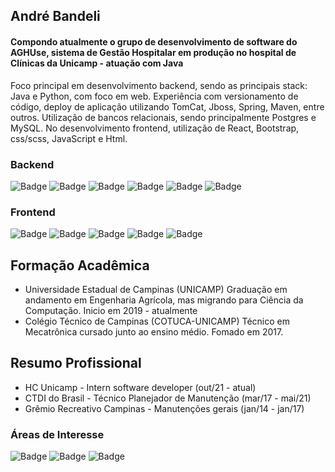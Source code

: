 ## André Bandeli


#### Compondo atualmente o grupo de desenvolvimento de software do AGHUse, sistema de Gestão Hospitalar em produção no hospital de Clínicas da Unicamp - atuação com Java

Foco principal em desenvolvimento backend, sendo as principais stack: Java e Python, com foco em web. Experiência com versionamento de código, deploy de aplicação utilizando TomCat, Jboss, Spring, Maven, entre outros.  Utilização de bancos relacionais, sendo principalmente Postgres e MySQL. No desenvolvimento frontend, utilização de React, Bootstrap, css/scss, JavaScript e Html. 


### Backend

![Badge](https://img.shields.io/badge/Python-%237159c1?style=for-the-badge&logo=ghost)
![Badge](https://img.shields.io/badge/JAVA-%237159c1?style=for-the-badge&logo=ghost)
![Badge](https://img.shields.io/badge/C-%237159c1?style=for-the-badge&logo=ghost)
![Badge](https://img.shields.io/badge/DJANGO-%237159c1?style=for-the-badge&logo=ghost)
![Badge](https://img.shields.io/badge/SpringBoot-%237159c1?style=for-the-badge&logo=ghost)
![Badge](https://img.shields.io/badge/Maven-%237159c1?style=for-the-badge&logo=ghost)

### Frontend

![Badge](https://img.shields.io/badge/React-%237159c1?style=for-the-badge&logo=ghost)
![Badge](https://img.shields.io/badge/JavaScript-%237159c1?style=for-the-badge&logo=ghost)
![Badge](https://img.shields.io/badge/CSS-%237159c1?style=for-the-badge&logo=ghost)
![Badge](https://img.shields.io/badge/HTML-%237159c1?style=for-the-badge&logo=ghost)
![Badge](https://img.shields.io/badge/Bootstrap-%237159c1?style=for-the-badge&logo=ghost)




## Formação Acadêmica 

- Universidade Estadual de Campinas (UNICAMP)
Graduação em andamento em Engenharia Agrícola, mas migrando para Ciência da Computação. Inicio em 2019 - atualmente
- Colégio Técnico de Campinas (COTUCA-UNICAMP)
Técnico em Mecatrônica cursado junto ao ensino médio. Fomado em 2017.

## Resumo Profissional 

- HC Unicamp - Intern software developer (out/21 - atual)
- CTDI do Brasil - Técnico Planejador de Manutenção (mar/17 - mai/21)
- Grêmio Recreativo Campinas - Manutenções gerais (jan/14 - jan/17)

### Áreas de Interesse

![Badge](https://img.shields.io/badge/Micro-Serviços-%237159c1?style=for-the-badge&logo=ghost)
![Badge](https://img.shields.io/badge/Sistemas-Embarcados-%237159c1?style=for-the-badge&logo=ghost)
![Badge](https://img.shields.io/badge/Deep-Learning-%237159c1?style=for-the-badge&logo=ghost)
